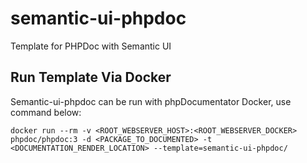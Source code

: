 # semantic-ui-phpdoc
Template for PHPDoc with Semantic UI

## Run Template Via Docker
Semantic-ui-phpdoc can be run with phpDocumentator Docker, use command below:
```
docker run --rm -v <ROOT_WEBSERVER_HOST>:<ROOT_WEBSERVER_DOCKER> phpdoc/phpdoc:3 -d <PACKAGE_TO_DOCUMENTED> -t <DOCUMENTATION_RENDER_LOCATION> --template=semantic-ui-phpdoc/
```